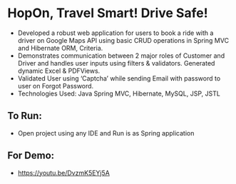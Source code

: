 # HopOn, Travel Smart! Drive Safe!
- Developed a robust web application for users to book a ride with a driver on Google Maps API using basic CRUD operations in Spring MVC and Hibernate ORM, Criteria. 
- Demonstrates communication between 2 major roles of Customer and Driver and handles user inputs using filters & validators.
Generated dynamic Excel & PDFViews. 
- Validated User using ‘Captcha’ while sending Email with password to user on Forgot Password.
- Technologies Used: Java Spring MVC, Hibernate, MySQL, JSP, JSTL

## To Run: 
-  Open project using any IDE and Run is as Spring application

## For Demo: 
- https://youtu.be/DvzmK5EYj5A
